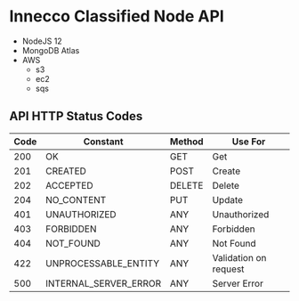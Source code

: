 # Innecco Classified Node API

- NodeJS 12
- MongoDB Atlas
- AWS
  - s3
  - ec2
  - sqs



## API HTTP Status Codes

Code  | Constant                            | Method    | Use For
------|-------------------------------------|-----------|-----------------------
200   | OK                                  | GET       | Get
201   | CREATED                             | POST      | Create
202   | ACCEPTED                            | DELETE    | Delete
204   | NO_CONTENT                          | PUT       | Update
401   | UNAUTHORIZED                        | ANY       | Unauthorized
403   | FORBIDDEN                           | ANY       | Forbidden
404   | NOT_FOUND                           | ANY       | Not Found
422   | UNPROCESSABLE_ENTITY                | ANY       | Validation on request
500   | INTERNAL_SERVER_ERROR               | ANY       | Server Error